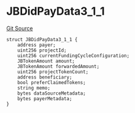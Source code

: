 # JBDidPayData3_1_1

[Git Source](https://github.com/jbx-protocol/juice-contracts-v3/blob/d45af6f3e4786ae53b9c9248af7f5f8ee832bece/contracts/structs/JBDidPayData3_1_1.sol)

```solidity
struct JBDidPayData3_1_1 {
    address payer;
    uint256 projectId;
    uint256 currentFundingCycleConfiguration;
    JBTokenAmount amount;
    JBTokenAmount forwardedAmount;
    uint256 projectTokenCount;
    address beneficiary;
    bool preferClaimedTokens;
    string memo;
    bytes dataSourceMetadata;
    bytes payerMetadata;
}
```

